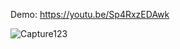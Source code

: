 

Demo: https://youtu.be/Sp4RxzEDAwk

![Capture123](https://user-images.githubusercontent.com/38186787/118076996-18dc6600-b368-11eb-8f0a-480b08a99e47.PNG)
